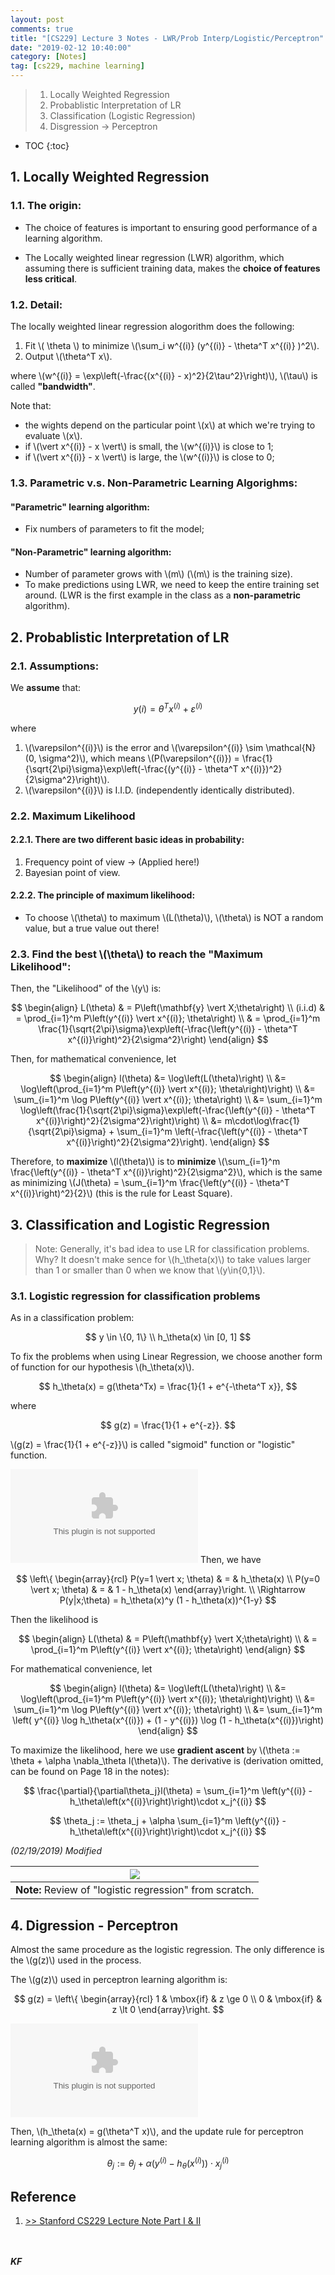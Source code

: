 ```yaml
---
layout: post
comments: true
title: "[CS229] Lecture 3 Notes - LWR/Prob Interp/Logistic/Perceptron"
date: "2019-02-12 10:40:00"
category: [Notes]
tag: [cs229, machine learning]
---
```


> 1. Locally Weighted Regression
> 2. Probablistic Interpretation of LR
> 3. Classification (Logistic Regression)
> 4. Disgression -> Perceptron

<!--more-->
* TOC
{:toc}

## 1. Locally Weighted Regression
### 1.1. The origin:
- The choice of features is important to ensuring good performance of a learning algorithm.

- The Locally weighted linear regression (LWR) algorithm, which assuming there is sufficient training data, makes the **choice of features less critical**.

### 1.2. Detail:
The locally weighted linear regression alogorithm does the following:
1. Fit \\( \theta \\) to minimize \\(\sum_i w^{(i)} (y^{(i)} - \theta^T x^{(i)} )^2\\).
2. Output \\(\theta^T x\\).

where \\(w^{(i)} = \exp\left(-\frac{(x^{(i)} - x)^2}{2\tau^2}\right)\\), \\(\tau\\) is called **"bandwidth"**.

Note that:
- the wights depend on the particular point \\(x\\) at which we're trying to evaluate \\(x\\).
- if \\(\vert x^{(i)} - x \vert\\) is small, the \\(w^{(i)}\\) is close to 1;
- if \\(\vert x^{(i)} - x \vert\\) is large, the \\(w^{(i)}\\) is close to 0;

### 1.3. Parametric v.s. Non-Parametric Learning Algorighms:
#### "Parametric" learning algorithm: 
- Fix numbers of parameters to fit the model;

#### "Non-Parametric" learning algorithm: 
- Number of parameter grows with \\(m\\) (\\(m\\) is the training size).
- To make predictions using LWR, we need to keep the entire training set around. (LWR is the first example in the class as a **non-parametric** algorithm).

## 2. Probablistic Interpretation of LR
### 2.1. Assumptions:
We **assume** that:

$$y{(i)} = \theta^T x^{(i)} + \varepsilon^{(i)}$$

where 
1. \\(\varepsilon^{(i)}\\) is the error and \\(\varepsilon^{(i)} \sim \mathcal{N}(0, \sigma^2)\\), which means \\(P(\varepsilon^{(i)}) = \frac{1}{\sqrt{2\pi}\sigma}\exp\left(-\frac{(y^{(i)} - \theta^T x^{(i)})^2}{2\sigma^2}\right)\\).
2. \\(\varepsilon^{(i)}\\) is I.I.D. (independently identically distributed).

### 2.2. Maximum Likelihood
#### 2.2.1. There are two different basic ideas in probability:
1. Frequency point of view -> (Applied here!)
2. Bayesian point of view.

#### 2.2.2. The principle of maximum likelihood:
- To choose \\(\theta\\) to maximum \\(L(\theta)\\), \\(\theta\\) is NOT a random value, but a true value out there!

### 2.3. Find the best \\(\theta\\) to reach the "Maximum Likelihood":
Then, the "Likelihood" of the \\(y\\) is:

$$
\begin{align}
L(\theta) & = P\left(\mathbf{y} \vert X;\theta\right) \\
(i.i.d) & = \prod_{i=1}^m P\left(y^{(i)} \vert x^{(i)}; \theta\right) \\
& = \prod_{i=1}^m \frac{1}{\sqrt{2\pi}\sigma}\exp\left(-\frac{\left(y^{(i)} - \theta^T x^{(i)}\right)^2}{2\sigma^2}\right)
\end{align}
$$

Then, for mathematical convenience, let

$$
\begin{align}
l(\theta) &= \log\left(L(\theta)\right) \\
&= \log\left(\prod_{i=1}^m P\left(y^{(i)} \vert x^{(i)}; \theta\right)\right) \\
&= \sum_{i=1}^m \log P\left(y^{(i)} \vert x^{(i)}; \theta\right) \\
&= \sum_{i=1}^m \log\left(\frac{1}{\sqrt{2\pi}\sigma}\exp\left(-\frac{\left(y^{(i)} - \theta^T x^{(i)}\right)^2}{2\sigma^2}\right)\right) \\
&= m\cdot\log\frac{1}{\sqrt{2\pi}\sigma} + \sum_{i=1}^m \left(-\frac{\left(y^{(i)} - \theta^T x^{(i)}\right)^2}{2\sigma^2}\right).
\end{align}
$$

Therefore, to **maximize** \\(l(\theta)\\) is to **minimize** \\(\sum_{i=1}^m \frac{\left(y^{(i)} - \theta^T x^{(i)}\right)^2}{2\sigma^2}\\), which is the same as minimizing \\(J(\theta) = \sum_{i=1}^m \frac{\left(y^{(i)} - \theta^T x^{(i)}\right)^2}{2}\\) (this is the rule for Least Square).

## 3. Classification and Logistic Regression
> Note: 
> Generally, it's bad idea to use LR for classification problems.
> Why? It doesn't make sence for \\(h_\theta(x)\\) to take values larger than 1 or smaller than 0 when we know that \\(y\in\{0,1\}\\).

### 3.1. Logistic regression for classification problems
As in a classification problem: 

$$ 
y \in \{0, 1\} \\
h_\theta(x) \in [0, 1]
$$ 

To fix the problems when using Linear Regression, we choose another form of function for our hypothesis \\(h_\theta(x)\\).

$$
h_\theta(x) = g(\theta^Tx) = \frac{1}{1 + e^{-\theta^T x}},
$$

where

$$
g(z) = \frac{1}{1 + e^{-z}}.
$$

\\(g(z) = \frac{1}{1 + e^{-z}}\\) is called "sigmoid" function or "logistic" function.

![](/public/img/20190212_sigmoid_function.eps)
Then, we have

$$
\left\{ \begin{array}{rcl} 
P(y=1 \vert x; \theta) & = & h_\theta(x) \\
P(y=0 \vert x; \theta) & = & 1 - h_\theta(x)
\end{array}\right. \\
\Rightarrow P(y|x;\theta) = h_\theta(x)^y (1 - h_\theta(x))^{1-y}
$$

Then the likelihood is

$$
\begin{align}
L(\theta) & = P\left(\mathbf{y} \vert X;\theta\right) \\
& = \prod_{i=1}^m P\left(y^{(i)} \vert x^{(i)}; \theta\right)
\end{align}
$$

For mathematical convenience, let

$$
\begin{align}
l(\theta) &= \log\left(L(\theta)\right) \\
&= \log\left(\prod_{i=1}^m P\left(y^{(i)} \vert x^{(i)}; \theta\right)\right) \\
&= \sum_{i=1}^m \log P\left(y^{(i)} \vert x^{(i)}; \theta\right) \\
&= \sum_{i=1}^m \left( y^{(i)} \log h_\theta(x^{(i)}) + (1 - y^{(i)}) \log (1 - h_\theta(x^{(i)})\right)
\end{align}
$$

To maximize the likelihood, here we use **gradient ascent** by \\(\theta := \theta + \alpha \nabla_\theta l(\theta)\\). The derivative is (derivation omitted, can be found on Page 18 in the notes):

$$
\frac{\partial}{\partial\theta_j}l(\theta) = \sum_{i=1}^m \left(y^{(i)} - h_\theta\left(x^{(i)}\right)\right)\cdot x_j^{(i)}
$$

$$
\theta_j := \theta_j + \alpha \sum_{i=1}^m \left(y^{(i)} - h_\theta\left(x^{(i)}\right)\right)\cdot x_j^{(i)}
$$

*(02/19/2019) Modified*

| ![](/public/img/20190219_review_note.jpg) |
| :-: |
| **Note:** Review of "logistic regression" from scratch. |

## 4. Digression - Perceptron
Almost the same procedure as the logistic regression. The only difference is the \\(g(z)\\) used in the process.

The \\(g(z)\\) used in perceptron learning algorithm is:

$$
g(z) = \left\{ \begin{array}{rcl} 
1 & \mbox{if} & z \ge 0 \\
0 & \mbox{if} & z \lt 0
\end{array}\right.
$$

![](/public/img/20190212_perceptron_function.eps)

Then, \\(h_\theta(x) = g(\theta^T x)\\), and the update rule for perceptron learning algorithm is almost the same:

$$
\theta_j := \theta_j + \alpha \left(y^{(i)} - h_\theta\left(x^{(i)}\right)\right)\cdot x_j^{(i)}
$$

## Reference 
1. [>> Stanford CS229 Lecture Note Part I & II](https://see.stanford.edu/materials/aimlcs229/cs229-notes1.pdf)

<br><br>***KF***
